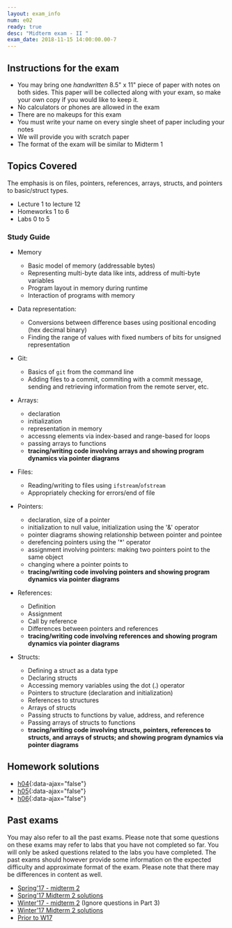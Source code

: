 ```yaml
---
layout: exam_info
num: e02
ready: true
desc: "Midterm exam - II "
exam_date: 2018-11-15 14:00:00.00-7
---
```


## Instructions for the exam

* You may bring one *handwritten* 8.5" x 11" piece of paper with notes on both sides. This paper will be collected along with your exam, so make your own copy if you would like to keep it.
* No calculators or phones are allowed in the exam  
* There are no makeups for this exam 
* You must write your name on every single sheet of paper including your notes
* We will provide you with scratch paper
* The format of the exam will be similar to Midterm 1

## Topics Covered 

The emphasis is on files, pointers, references, arrays, structs, and pointers to basic/struct types.

* Lecture 1 to lecture 12
* Homeworks 1 to 6
* Labs 0 to 5

### Study Guide

* Memory 
    * Basic model of memory (addressable bytes) 
    * Representing multi-byte data like ints, address of multi-byte variables
    * Program layout in memory during runtime 
    * Interaction of programs with memory

* Data representation:
    * Conversions between difference bases using positional encoding (hex decimal binary)
    * Finding the range of values with fixed numbers of bits for unsigned representation

* Git:
    - Basics of `git` from the command line
    - Adding files to a commit, commiting with a commit message, sending and retrieving information from the remote server, etc.
    
* Arrays:
    * declaration 
    * initialization 
    * representation in memory 
    * accessng elements via index-based and range-based for loops 
    * passing arrays to functions
    * **tracing/writing code involving arrays and showing program dynamics via pointer diagrams** 

* Files:
    - Reading/writing to files using `ifstream`/`ofstream`
    - Appropriately checking for errors/end of file

* Pointers:
    * declaration, size of a pointer
    * initialization to null value, initialization using the '&' operator
    * pointer diagrams showing relationship between pointer and pointee
    * derefencing pointers using the '*' operator
    * assignment involving pointers: making two pointers point to the same object
    * changing where a pointer points to
    * **tracing/writing code involving pointers and showing program dynamics via pointer diagrams** 

* References:
    * Definition
    * Assignment
    * Call by reference
    * Differences between pointers and references
    * **tracing/writing code involving references and showing program dynamics via pointer diagrams** 

* Structs:
    * Defining a struct as a data type 
    * Declaring structs 
    * Accessing memory variables using the dot (.) operator 
    * Pointers to structure (declaration and initialization)
    * References to structures
    * Arrays of structs 
    * Passing structs to functions by value, address, and reference 
    * Passing arrays of structs to functions 
    * **tracing/writing code involving structs, pointers, references to structs, and arrays of structs; and showing program dynamics via pointer diagrams** 

## Homework solutions

- [h04](/exam/h04.pdf){:data-ajax="false"}
- [h05](/exam/h05.pdf){:data-ajax="false"}
- [h06](/exam/h06.pdf){:data-ajax="false"}

## Past exams
You may also refer to all the past exams. Please note that some questions on these exams may refer to labs that you have not completed so far. You will only be asked questions related to the labs you have completed. The past exams should however provide some information on the expected difficulty and approximate format of the exam. Please note that there may be differences in content as well.

* [Spring'17 - midterm 2](https://docs.google.com/document/d/1ntjJnT3H9DAeQbygjyJoC6PLHIM9xyarSTFpOGF9KsU/edit?usp=sharing)
* [Spring'17 Midterm 2 solutions](https://drive.google.com/drive/folders/1ytvXYFiVspWJA6MFwqGaVB_xtKSAHrPn?usp=sharing)
* [Winter'17 - midterm 2](https://drive.google.com/open?id=0B1z9k2M7uTvJQlVPZnZMM2JiQkk) (Ignore questions in Part 3)
* [Winter'17 Midterm 2 solutions](https://drive.google.com/drive/folders/1ytvXYFiVspWJA6MFwqGaVB_xtKSAHrPn?usp=sharing)
* [Prior to W17](https://ucsb-cs16.github.io/resources/sample_exams/)

